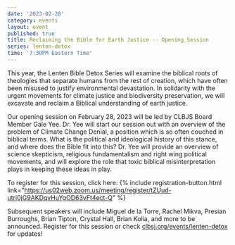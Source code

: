 ```yaml
---
date: '2023-02-28'
category: events
layout: event
published: true
title: Reclaiming the Bible for Earth Justice -- Opening Session
series: lenten-detox
time: '7:30PM Eastern Time'
---
```

This year, the Lenten Bible Detox Series will examine the biblical roots of theologies that separate humans from the rest of creation, which have often been misused to justify environmental devastation. In solidarity with the urgent movements for climate justice and biodiversity preservation, we will excavate and reclaim a Biblical understanding of earth justice.

Our opening session on February 28, 2023 will be led by CLBJS Board Member Gale Yee. Dr. Yee will start our session out with an overview of the problem of Climate Change Denial, a position which is so often couched in biblical terms. What is the political and ideological history of this stance, and where does the Bible fit into this? Dr. Yee will provide an overview of science skepticism, religious fundamentalism and right wing political movements, and will explore the role that toxic biblical misinterpretation plays in keeping these ideas in play.

To register for this session, click here: {% include registration-button.html link="https://us02web.zoom.us/meeting/register/tZUud-utrj0jG9AKDqvHuYgOD63vFt4ect-Q" %}

Subsequent speakers will include Miguel de la Torre, Rachel Mikva, Presian Burroughs, Brian Tipton, Crystal Hall, Brian Kolia, and more to be announced. Register for this session or check [clbsj.org/events/lenten-detox](https://clbsj.org/events/lenten-detox/) for updates!